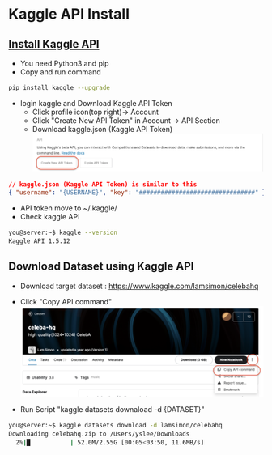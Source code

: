 # Kaggle API Install

## [Install Kaggle API](https://github.com/Kaggle/kaggle-api)

- You need Python3 and pip
- Copy and run command

```bash
pip install kaggle --upgrade
```

- login kaggle and Download Kaggle API Token
  - Click profile icon(top right)-> Account
  - Click "Create New API Token" in Acoount -> API Section
  - Download kaggle.json (Kaggle API Token)
    ![kaggle_01.png](./src/kaggle/kaggle_01.png)

```json
// kaggle.json (Kaggle API Token) is similar to this
{ "username": "{USERNAME}", "key": "################################" }
```

- API token move to ~/.kaggle/
- Check kaggle API

```bash
you@server:~$ kaggle --version
Kaggle API 1.5.12
```

## Download Dataset using Kaggle API

- Download target dataset : https://www.kaggle.com/lamsimon/celebahq

- Click "Copy API command"
  ![kaggle_02.png](./src/kaggle/kaggle_02.png)

- Run Script "kaggle datasets downaload -d {DATASET}"

```bash
you@server:~$ kaggle datasets download -d lamsimon/celebahq
Downloading celebahq.zip to /Users/yslee/Downloads
  2%|█           | 52.0M/2.55G [00:05<03:50, 11.6MB/s]
```
